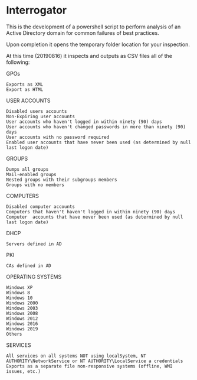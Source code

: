 # Interrogator
This is the development of a powershell script to perform analysis of an Active Directory domain for common failures of best practices.

Upon completion it opens the temporary folder location for your inspection.

At this time (20190816) it inspects and outputs as CSV files all of the following:

GPOs

    Exports as XML
    Export as HTML

USER ACCOUNTS

    Disabled users accounts
    Non-Expiring user accounts
    User accounts who haven't logged in within ninety (90) days
    User accounts who haven't changed passwords in more than ninety (90) days
    User accounts with no password required
    Enabled user accounts that have never been used (as determined by null last logon date)

GROUPS

    Dumps all groups
    Mail-enabled groups
    Nested groups with their subgroups members
    Groups with no members
    
COMPUTERS

    Disabled computer accounts
    Computers that haven't haven't logged in within ninety (90) days
    Computer  accounts that have never been used (as determined by null last logon date)

DHCP

    Servers defined in AD

PKI

    CAs defined in AD

OPERATING SYSTEMS

    Windows XP
    Windows 8
    Windows 10
    Windows 2000
    Windows 2003
    Windows 2008
    Windows 2012
    Windows 2016
    Windows 2019
    Others

SERVICES

    All services on all systems NOT using localSystem, NT AUTHORITY\NetworkService or NT AUTHORITY\LocalService a credentials
    Exports as a separate file non-responsive systems (offline, WMI issues, etc.)
